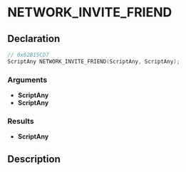 # NETWORK_INVITE_FRIEND

## Declaration
```cpp
// 0x62B15CD7
ScriptAny NETWORK_INVITE_FRIEND(ScriptAny, ScriptAny);
```

### Arguments
- **ScriptAny**
- **ScriptAny**

### Results
- **ScriptAny**

## Description
